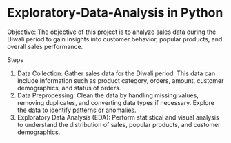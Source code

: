 # Exploratory-Data-Analysis in Python
Objective: The objective of this project is to analyze sales data during the Diwali period to gain insights into customer behavior, popular products, and overall sales performance.

Steps

 1. Data Collection: Gather sales data for the Diwali period. This data can include information such as product category, orders, amount, customer demographics, and status of orders.
 2. Data Preprocessing: Clean the data by handling missing values, removing duplicates, and converting data types if necessary. Explore the data to identify patterns or anomalies.
 3. Exploratory Data Analysis (EDA): Perform statistical and visual analysis to understand the distribution of sales, popular products, and customer demographics.

